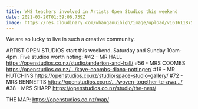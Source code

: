 ```yaml
---
title: WHS teachers involved in Artists Open Studios this weekend
date: 2021-03-20T01:59:06.739Z
image: https://res.cloudinary.com/whanganuihigh/image/upload/v1616118750/Events/160091327_10157410639151222_1347946086993411368_o.jpg
---
```

We are so lucky to live in such a creative community. 

ARTIST OPEN STUDIOS start this weekend. 
Saturday and Sunday 10am-4pm.
Five studios worth noting:
#42 - MR HALL  https://openstudios.co.nz/studio/anderton-and-hall/
#56 - MRS COOMBS  https://openstudios.co.nz/.../kaye-coombs-diana-pottinger/
#16 - MR HUTCHINS  https://openstudios.co.nz/studio/space-studio-gallery/
#72 - MRS BENNETTS  https://openstudios.co.nz/.../woven-together-te-awa.../
#38 - MRS SHARP  https://openstudios.co.nz/studio/the-nest/

THE MAP:  https://openstudios.co.nz/map/